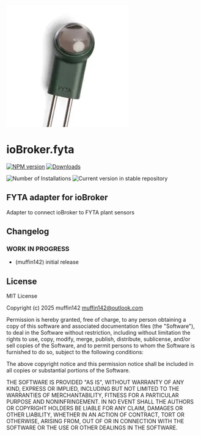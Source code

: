 ![Logo](admin/fyta.png)
# ioBroker.fyta

[![NPM version](https://img.shields.io/npm/v/iobroker.fyta.svg)](https://www.npmjs.com/package/iobroker.fyta)
[![Downloads](https://img.shields.io/npm/dm/iobroker.fyta.svg)](https://www.npmjs.com/package/iobroker.fyta)

![Number of Installations](https://iobroker.live/badges/fyta-installed.svg)
![Current version in stable repository](https://iobroker.live/badges/fyta-stable.svg)
<!--
[![NPM](https://nodei.co/npm/iobroker.fyta.png?downloads=true)](https://nodei.co/npm/iobroker.fyta/)

**Tests:** ![Test and Release](https://github.com/muffin142/ioBroker.fyta/workflows/Test%20and%20Release/badge.svg)
-->
## FYTA adapter for ioBroker

Adapter to connect ioBroker to FYTA plant sensors

## Changelog
<!--
	Placeholder for the next version (at the beginning of the line):
	### **WORK IN PROGRESS**
-->

### **WORK IN PROGRESS**
* (muffin142) initial release

## License
MIT License

Copyright (c) 2025 muffin142 <muffin142@outlook.com>

Permission is hereby granted, free of charge, to any person obtaining a copy
of this software and associated documentation files (the "Software"), to deal
in the Software without restriction, including without limitation the rights
to use, copy, modify, merge, publish, distribute, sublicense, and/or sell
copies of the Software, and to permit persons to whom the Software is
furnished to do so, subject to the following conditions:

The above copyright notice and this permission notice shall be included in all
copies or substantial portions of the Software.

THE SOFTWARE IS PROVIDED "AS IS", WITHOUT WARRANTY OF ANY KIND, EXPRESS OR
IMPLIED, INCLUDING BUT NOT LIMITED TO THE WARRANTIES OF MERCHANTABILITY,
FITNESS FOR A PARTICULAR PURPOSE AND NONINFRINGEMENT. IN NO EVENT SHALL THE
AUTHORS OR COPYRIGHT HOLDERS BE LIABLE FOR ANY CLAIM, DAMAGES OR OTHER
LIABILITY, WHETHER IN AN ACTION OF CONTRACT, TORT OR OTHERWISE, ARISING FROM,
OUT OF OR IN CONNECTION WITH THE SOFTWARE OR THE USE OR OTHER DEALINGS IN THE
SOFTWARE.